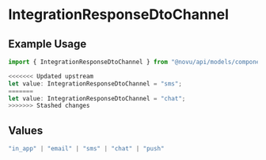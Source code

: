 # IntegrationResponseDtoChannel

## Example Usage

```typescript
import { IntegrationResponseDtoChannel } from "@novu/api/models/components";

<<<<<<< Updated upstream
let value: IntegrationResponseDtoChannel = "sms";
=======
let value: IntegrationResponseDtoChannel = "chat";
>>>>>>> Stashed changes
```

## Values

```typescript
"in_app" | "email" | "sms" | "chat" | "push"
```